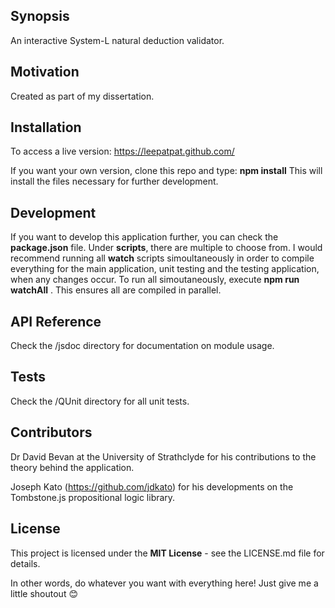 ## Synopsis

An interactive System-L natural deduction validator.

## Motivation

Created as part of my dissertation.

## Installation

To access a live version: https://leepatpat.github.com/

If you want your own version, clone this repo and type: **npm install**
This will install the files necessary for further development.

## Development

If you want to develop this application further, you can check the **package.json** file.
Under **scripts**, there are multiple to choose from.
I would recommend running all **watch** scripts simoultaneously in order to compile everything for the main application, unit testing and the testing application, when any changes occur.
To run all simoutaneously, execute **npm run watchAll** . This ensures all are compiled in parallel.

## API Reference

Check the /jsdoc directory for documentation on module usage.

## Tests

Check the /QUnit directory for all unit tests.

## Contributors

Dr David Bevan at the University of Strathclyde for his contributions to the theory behind the application.

Joseph Kato (https://github.com/jdkato) for his developments on the Tombstone.js propositional logic library.

## License

This project is licensed under the **MIT License** - see the LICENSE.md file for details.

In other words, do whatever you want with everything here! Just give me a little shoutout 😊
